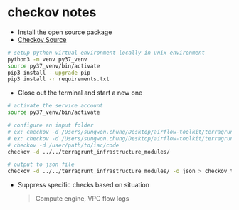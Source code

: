 # checkov notes

- Install the open source package
- [Checkov Source](https://github.com/bridgecrewio/checkov)

```bash
# setup python virtual environment locally in unix environment
python3 -m venv py37_venv
source py37_venv/bin/activate
pip3 install --upgrade pip
pip3 install -r requirements.txt
```

- Close out the terminal and start a new one

```bash
# activate the service account
source py37_venv/bin/activate

# configure an input folder
# ex: checkov -d /Users/sungwon.chung/Desktop/airflow-toolkit/terragrunt_infrastructure_modules
# ex: checkov -d /Users/sungwon.chung/Desktop/airflow-toolkit/terragrunt_infrastructure_modules/networking -o json
# checkov -d /user/path/to/iac/code
checkov -d ../../terragrunt_infrastructure_modules/

# output to json file
checkov -d ../../terragrunt_infrastructure_modules/ -o json > checkov_tests.json
```

- Suppress specific checks based on situation
  > Compute engine, VPC flow logs
